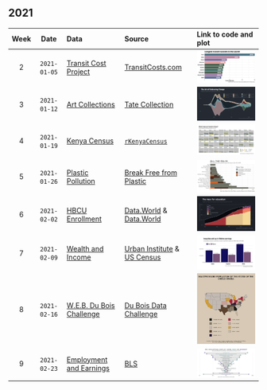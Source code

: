 ## 2021

| Week | Date | Data | Source | Link to code and plot |
| :---: | :----: | :--- | :--- | :--- |
| 2 | `2021-01-05` | [Transit Cost Project](https://github.com/rfordatascience/tidytuesday/blob/master/data/2021/2021-01-05/readme.md) | [TransitCosts.com](https://transitcosts.com/) |  <a href="20210105_TransitCostProject/tidytuesday_20210105.R"> <img src="20210105_TransitCostProject/TransitCostProject_plot.png" width="400"></a>|
| 3 | `2021-01-12` | [Art Collections](https://github.com/rfordatascience/tidytuesday/blob/master/data/2021/2021-01-12/readme.md) | [Tate Collection](http://bit.ly/3sev5lM) | <a href="20210112_ArtCollections/tidytuesday_20210112.R"> <img src="20210112_ArtCollections/ArtCollections_plot.png" width="400"></a>|
| 4 | `2021-01-19` | [Kenya Census](https://github.com/rfordatascience/tidytuesday/blob/master/data/2021/2021-01-19/readme.md) | [`rKenyaCensus`](https://github.com/Shelmith-Kariuki/rKenyaCensus) | <a href="20210119_KenyaCensus/tidytuesday_20210119.R"> <img src="20210119_KenyaCensus/KenyaCensus_plot.png" width="400"></a>|
| 5 | `2021-01-26` | [Plastic Pollution](data/2021/2021-01-26/readme.md) | [Break Free from Plastic](https://www.breakfreefromplastic.org) | <a href="20210126_PlasticPollution/tidytuesday_20210126.R"> <img src="20210126_PlasticPollution/PlasticPollution_plot.png" width="400"></a>|
| 6 | `2021-02-02` | [HBCU Enrollment](https://github.com/rfordatascience/tidytuesday/blob/master/data/2021/2021-02-02/readme.md) | [Data.World](https://data.world/nces/hbcu-fall-enrollment-1976-2015) & [Data.World](https://data.world/nces/high-school-completion-and-bachelors-degree-attainment) | <a href="20210202_HBCUenrollment/tidytuesday_20210202.R"> <img src="20210202_HBCUenrollment/HBCUenrollment_plot.png" width="400"></a>|
| 7 | `2021-02-09` | [Wealth and Income](https://github.com/rfordatascience/tidytuesday/blob/master/data/2021/2021-02-09/readme.md) | [Urban Institute](https://apps.urban.org/features/wealth-inequality-charts/) & [US Census](https://www.census.gov/data/tables/time-series/demo/income-poverty/historical-income-households.html) | <a href="20210209_WealthIncome/tidytuesday_20210209.R"> <img src="20210209_WealthIncome/WealthIncome_plot.png" width="400"></a>|
| 8 | `2021-02-16` | [W.E.B. Du Bois Challenge](https://github.com/rfordatascience/tidytuesday/blob/master/data/2021/2021-02-16/readme.md) | [Du Bois Data Challenge](https://github.com/ajstarks/dubois-data-portraits/tree/master/challenge) | <a href="20210216_DuBoisChallenge/tidytuesday_20210216.R"> <img src="20210216_DuBoisChallenge/DuBoisChallenge_plot.png" width="200"></a>|
| 9 | `2021-02-23` | [Employment and Earnings](https://github.com/rfordatascience/tidytuesday/blob/master/data/2021/2021-02-23/readme.md) | [BLS](https://www.bls.gov/cps/tables.htm#charemp_m) | <a href="20210223_EmploymentEarnings/tidytuesday_20210223.R"> <img src="20210223_EmploymentEarnings/EmploymentEarnings_plot.gif" width="400"></a>|
